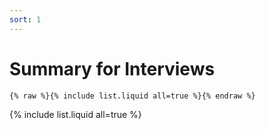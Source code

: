```yaml
---
sort: 1
---
```


# Summary for Interviews

```
{% raw %}{% include list.liquid all=true %}{% endraw %}
```

{% include list.liquid all=true %}
